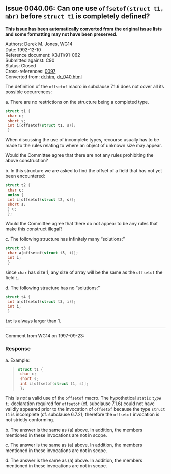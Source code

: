 ## Issue 0040.06: Can one use `offsetof(struct t1, mbr)` before `struct t1` is completely defined?

**This issue has been automatically converted from the original issue lists and some formatting may not have been preserved.**

Authors: Derek M. Jones, WG14  
Date: 1992-12-10  
Reference document: X3J11/91-062  
Submitted against: C90  
Status: Closed  
Cross-references: [0097](issue0097.md)  
Converted from: [dr.htm](https://www.open-std.org/jtc1/sc22/wg14/www/docs/dr.htm), [dr_040.html](https://www.open-std.org/jtc1/sc22/wg14/www/docs/dr_040.html)

The definition of the `offsetof` macro in subclause 7.1.6 does not cover all its
possible occurrences:

a. There are no restrictions on the structure being a completed type.

```c
struct t1 {
 char c;
 short s;
 int i[offsetof(struct t1, s)];
 }
```

When discussing the use of incomplete types, recourse usually has to be made to
the rules relating to where an object of unknown size may appear.

Would the Committee agree that there are not any rules prohibiting the above
construction?

b. In this structure we are asked to find the offset of a field that has not yet
been encountered:

```c
struct t2 {
 char c;
 union {
 int i[offsetof(struct t2, s)];
 short s;
 } u;
 };
```

Would the Committee agree that there do not appear to be any rules that make
this construct illegal?

c. The following structure has infinitely many “solutions:”

```c
struct t3 {
 char a[offsetof(struct t3, i)];
 int i;
 }
```

since `char` has size 1, any size of array will be the same as the `offsetof`
the field `i`.

d. The following structure has no “solutions:”

```c
struct t4 {
 int a[offsetof(struct t3, i)];
 int i;
 }
```

`int` is always larger than 1\.

---

Comment from WG14 on 1997-09-23:

### Response

a. Example:

> ```c
> struct t1 {
>  char c;
>  short s;
>  int i[offsetof(struct t1, s)];
>  };
> ```

This is *not* a valid use of the `offsetof` macro. The hypothetical `static`
*`type`* `t;` declaration required for `offsetof` (cf. subclause 7.1.6) could
not have validly appeared prior to the invocation of `offsetof` because the type
`struct t1` is incomplete (cf. subclause 6.7.2); therefore the `offsetof`
invocation is not strictly conforming.

b. The answer is the same as (a) above. In addition, the members mentioned in
these invocations are not in scope.

c. The answer is the same as (a) above. In addition, the members mentioned in
these invocations are not in scope.

d. The answer is the same as (a) above. In addition, the members mentioned in
these invocations are not in scope.
